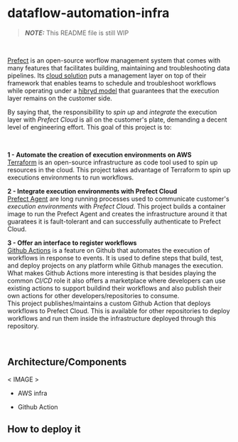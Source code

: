 # dataflow-automation-infra

> **_NOTE:_**  This README file is still WIP 

<br>

[Prefect](https://www.prefect.io/) is an open-source worflow management system that comes with many features that facilitates building, maintaining and troubleshooting data pipelines. Its [cloud solution](https://www.prefect.io/cloud/) puts a management layer on top of their framework that enables teams to schedule and troubleshoot workflows while operating under a [hibryd model](https://medium.com/the-prefect-blog/the-prefect-hybrid-model-1b70c7fd296) that guarantees that the execution layer remains on the customer side.

By saying that, the responsibillity to *spin up* and *integrate* the execution layer with *Prefect Cloud* is all on the customer's plate, demanding a decent level of engineering effort. This goal of this project is to:

<br>

**1 - Automate the creation of execution environments on AWS**
    <br>
    [Terraform](https://www.terraform.io/) is an open-source infrastructure as code tool used to spin up resources in the cloud. This project takes advantage of Terraform to spin up executions environments to run workflows.

**2 - Integrate execution environments with Prefect Cloud**
    <br>
    [Prefect Agent](https://docs.prefect.io/orchestration/agents/overview.html) are long running processes used to communicate customer's *execution environments* with *Prefect Cloud*. This project builds a container image to run the Prefect Agent and creates the infrastructure around it that guaratees it is fault-tolerant and can successfully authenticate to Prefect Cloud.

**3 - Offer an interface to register workflows**
    <br>
    [Github Actions](https://github.com/features/actions) is a feature on Github that automates the execution of workflows in response to events. It is used to define steps that build, test, and deploy projects on any platform while Github manages the execution. What makes Github Actions more interesting is that besides playing the common *CI/CD* role it also offers a marketplace where developers can use existing actions to support buildind their workflows and also publish their own actions for other developers/repositories to consume. 
    <br>
    This project publishes/maintains a custom Github Action that deploys workflows to Prefect Cloud. This is available for other repositories to deploy workflows and run them inside the infrastructure deployed through this repository.

<br>

## Architecture/Components

< IMAGE >

* AWS infra

* Github Action

## How to deploy it